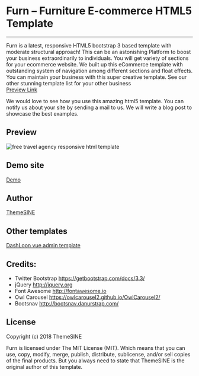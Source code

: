 # Furn – Furniture E-commerce HTML5 Template

---

Furn is a latest, responsive HTML5 bootstrap 3 based template with moderate structural approach! This can be an astonishing Platform to boost your business extraordinarily to individuals. You will get variety of sections for your ecommerce website. We built up this eCommerce template with outstanding system of navigation among different sections and float effects. You can maintain your business with this super creative template. See our other stunning template list for your other business <br>
<a href="https://www.themesine.com/downloads/furn-free-ecommerce-html5-template/" target="_blank">Preview Link</a>

We would love to see how you use this amazing html5 template. You can notify us about your site by sending a mail to us. We will write a blog post to showcase the best examples.

## Preview

![free travel agency responsive html template](https://www.themesine.com/wp-content/uploads/edd/2018/05/furn-banner.jpg)

## Demo site

<a href="https://www.themesine.com/downloads/furn-free-ecommerce-html5-template/" rel="nofollow" target="_blank">Demo</a>

## Author

<a href="https://www.themesine.com" target="_blank">ThemeSINE</a>

## Other templates

<a href="https://www.themesine.com/downloads/vue-dashloon-vue-js-admin-dashboard/" rel="nofollow" target="_blank">DashLoon vue admin template</a>

## Credits:

- Twitter Bootstrap https://getbootstrap.com/docs/3.3/
- jQuery http://jquery.org
- Font Awesome http://fontawesome.io
- Owl Carousel https://owlcarousel2.github.io/OwlCarousel2/
- Bootsnav http://bootsnav.danurstrap.com/

## License

Copyright (c) 2018 ThemeSINE

Furn is licensed under The MIT License (MIT). Which means that you can use, copy, modify, merge, publish, distribute, sublicense, and/or sell copies of the final products. But you always need to state that ThemeSINE is the original author of this template.
